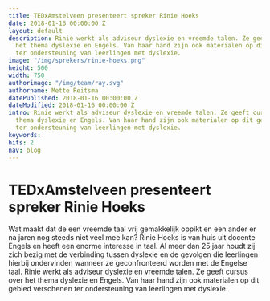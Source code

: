 ```yaml
---
title: TEDxAmstelveen presenteert spreker Rinie Hoeks
date: 2018-01-16 00:00:00 Z
layout: default
description: Rinie werkt als adviseur dyslexie en vreemde talen. Ze geeft cursus over
  het thema dyslexie en Engels. Van haar hand zijn ook materialen op dit gebied verschenen
  ter ondersteuning van leerlingen met dyslexie.
image: "/img/sprekers/rinie-hoeks.png"
height: 500
width: 750
authorimage: "/img/team/ray.svg"
authorname: Mette Reitsma
datePublished: 2018-01-16 00:00:00 Z
dateModified: 2018-01-16 00:00:00 Z
intro: Rinie werkt als adviseur dyslexie en vreemde talen. Ze geeft cursus over het
  thema dyslexie en Engels. Van haar hand zijn ook materialen op dit gebied verschenen
  ter ondersteuning van leerlingen met dyslexie.
keywords: 
hits: 2
nav: blog
---
```


# TEDxAmstelveen presenteert spreker Rinie Hoeks

<a href="{{site.url}}{{page.url}}" title="{{ page.title }}"><amp-img noloading width="250" height="250" alt="{{ page.title }}" layout="responsive" src="{{site.url}}{{ page.image }}" class="photo pull-left"></amp-img></a>

Wat maakt dat de een vreemde taal vrij gemakkelijk oppikt en een ander er na jaren nog steeds niet veel mee kan?
Rinie Hoeks is van huis uit docente Engels en heeft een enorme interesse in taal. Al meer dan 25 jaar houdt zij zich bezig met de verbinding tussen dyslexie en de gevolgen die leerlingen hierbij ondervinden wanneer ze geconfronteerd worden met de Engelse taal.
Rinie werkt als adviseur dyslexie en vreemde talen. Ze geeft cursus over het thema dyslexie en Engels. Van haar hand zijn ook materialen op dit gebied verschenen ter ondersteuning van leerlingen met dyslexie.
